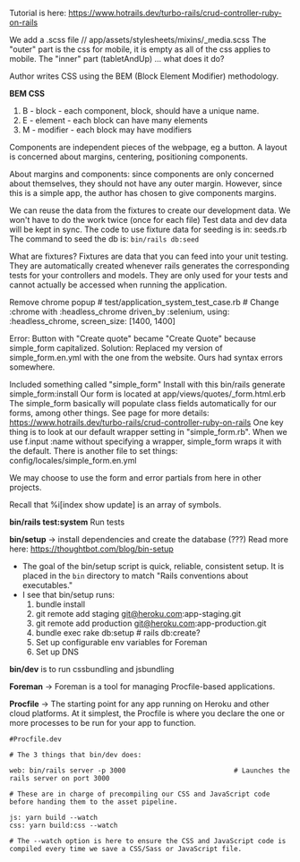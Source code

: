 
Tutorial is here:
https://www.hotrails.dev/turbo-rails/crud-controller-ruby-on-rails

We add a .scss file
	// app/assets/stylesheets/mixins/_media.scss
The "outer" part is the css for mobile, it is empty as all of the css applies to mobile.
The "inner" part (tabletAndUp) ... what does it do?

Author writes CSS using the BEM (Block Element Modifier) methodology.

**BEM CSS**
1. B - block - each component, block, should have a unique name.
2. E - element - each block can have many elements
3. M - modifier - each block may have modifiers

Components are independent pieces of the webpage, eg a button.
A layout is concerned about margins, centering, positioning components.

About margins and components: since components are only concerned about themselves, they should not have any outer margin. 
However, since this is a simple app, the author has chosen to give components margins.

We can reuse the data from the fixtures to create our development data.
We won't have to do the work twice (once for each file)
Test data and dev data will be kept in sync.
The code to use fixture data for seeding is in:
	seeds.rb
The command to seed the db is:
`bin/rails db:seed`

What are fixtures?
	Fixtures are data that you can feed into your unit testing. They are automatically created whenever rails generates the corresponding tests for your controllers and models. They are only used for your tests and cannot actually be accessed when running the application.

Remove chrome popup
	# test/application_system_test_case.rb
		# Change :chrome with :headless_chrome
		driven_by :selenium, using: :headless_chrome, screen_size: [1400, 1400]

Error: Button with "Create quote" became "Create Quote" because simple_form capitalized.
Solution: Replaced my version of simple_form.en.yml with the one from the website. Ours had syntax errors somewhere.

Included something called "simple_form"
Install with this
	bin/rails generate simple_form:install
Our form is located at
	app/views/quotes/_form.html.erb
The simple_form basically will populate class fields automatically for our forms, among other things. See page for more details:
	https://www.hotrails.dev/turbo-rails/crud-controller-ruby-on-rails
One key thing is to look at our default wrapper setting in "simple_form.rb".
When we use f.input :name without specifying a wrapper, simple_form wraps it with the default.
There is another file to set things:
	config/locales/simple_form.en.yml



We may choose to use the form and error partials from here in other projects.

Recall that %i[index show update] is an array of symbols.

**bin/rails test:system** Run tests 

**bin/setup** -> install dependencies and create the database (???)
Read more here: https://thoughtbot.com/blog/bin-setup
* The goal of the bin/setup script is quick, reliable, consistent setup. It is placed in the `bin` directory to match "Rails conventions about executables."
* I see that bin/setup runs:
	1. bundle install
	2. git remote add staging git@heroku.com:app-staging.git
	3. git remote add production git@heroku.com:app-production.git
	4. bundle exec rake db:setup 																									# rails db:create?
	5. Set up configurable env variables for Foreman
	6. Set up DNS

**bin/dev** is to run cssbundling and jsbundling

**Foreman** -> Foreman is a tool for managing Procfile-based applications.

**Procfile** -> The starting point for any app running on Heroku and other cloud platforms. At it simplest, the Procfile is where you declare the one or more processes to be run for your app to function.

```
#Procfile.dev

# The 3 things that bin/dev does:

web: bin/rails server -p 3000							# Launches the rails server on port 3000

# These are in charge of precompiling our CSS and JavaScript code before handing them to the asset pipeline. 

js: yarn build --watch
css: yarn build:css --watch

# The --watch option is here to ensure the CSS and JavaScript code is compiled every time we save a CSS/Sass or JavaScript file.
```
